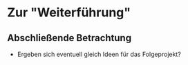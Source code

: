 # Zur "Weiterführung"

## Abschließende Betrachtung
* Ergeben sich eventuell gleich Ideen für das Folgeprojekt?
